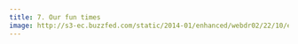 ```yaml
---
title: 7. Our fun times
image: http://s3-ec.buzzfed.com/static/2014-01/enhanced/webdr02/22/10/enhanced-buzz-11928-1390405540-16.jpg
---
```

